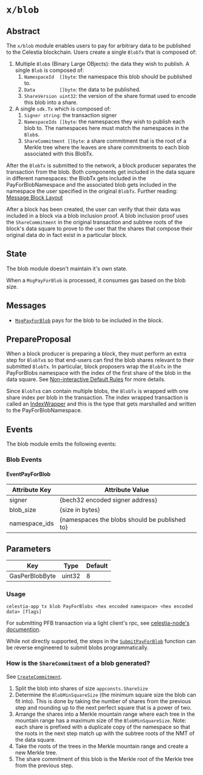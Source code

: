 # `x/blob`

## Abstract

The `x/blob` module enables users to pay for arbitrary data to be published to the Celestia blockchain. Users create a single `BlobTx` that is composed of:

1. Multiple `Blob`s (Binary Large OBjects): the data they wish to publish. A single `Blob` is composed of:
    1. `NamespaceId  []byte`: the namespace this blob should be published to.
    1. `Data         []byte`: the data to be published.
    1. `ShareVersion uint32`: the version of the share format used to encode this blob into a share.
1. A single `sdk.Tx` which is composed of:
    1. `Signer string`: the transaction signer
    1. `NamespaceIds []byte`: the namespaces they wish to publish each blob to. The namespaces here must match the namespaces in the `Blob`s.
    1. `ShareCommitment []byte`: a share commitment that is the root of a Merkle tree where the leaves are share commitments to each blob associated with this BlobTx.

After the `BlobTx` is submitted to the network, a block producer separates the transaction from the blob. Both components get included in the data square in different namespaces: the BlobTx gets included in the PayForBlobNamespace and the associated blob gets included in the namespace the user specified in the original `BlobTx`. Further reading: [Message Block Layout](https://github.com/celestiaorg/celestia-specs/blob/master/src/rationale/message_block_layout.md)

After a block has been created, the user can verify that their data was included in a block via a blob inclusion proof. A blob inclusion proof uses the `ShareCommitment` in the original transaction and subtree roots of the block's data square to prove to the user that the shares that compose their original data do in fact exist in a particular block.

## State

The blob module doesn't maintain it's own state.

When a `MsgPayForBlob` is processed, it consumes gas based on the blob size.

## Messages

- [`MsgPayForBlob`](https://github.com/celestiaorg/celestia-app/blob/8b9c4c9d13fe0ccb6ea936cc26dee3f52b6f6129/proto/blob/tx.proto#L39-L44) pays for the blob to be included in the block.

## PrepareProposal

When a block producer is preparing a block, they must perform an extra step for `BlobTx`s so that end-users can find the blob shares relevant to their submitted `BlobTx`. In particular, block proposers wrap the `BlobTx` in the PayForBlobs namespace with the index of the first share of the blob in the data square. See [Non-interactive Default Rules](https://github.com/celestiaorg/celestia-specs/blob/master/src/rationale/message_block_layout.md#non-interactive-default-rules) for more details.

Since `BlobTx`s can contain multiple blobs, the `BlobTx` is wrapped with one share index per blob in the transaction. The index wrapped transaction is called an [IndexWrapper](https://github.com/celestiaorg/celestia-core/blob/2d2a65f59eabf1993804168414b86d758f30c383/proto/tendermint/types/types.proto#L192-L198) and this is the type that gets marshalled and written to the PayForBlobNamespace.

## Events

The blob module emits the following events:

### Blob Events

#### EventPayForBlob

| Attribute Key | Attribute Value                               |
|---------------|-----------------------------------------------|
| signer        | {bech32 encoded signer address}               |
| blob_size     | {size in bytes}                               |
| namespace_ids | {namespaces the blobs should be published to} |

## Parameters

| Key            | Type   | Default |
|----------------|--------|---------|
| GasPerBlobByte | uint32 | 8       |

### Usage

```shell
celestia-app tx blob PayForBlobs <hex encoded namespace> <hex encoded data> [flags]
```

For submitting PFB transaction via a light client's rpc, see [celestia-node's documention](https://docs.celestia.org/developers/node-gateway-docs/#post-submit_pfd).

While not directly supported, the steps in the [`SubmitPayForBlob`](https://github.com/celestiaorg/celestia-app/blob/a82110a281bf9ee95a9bf9f0492e5d091371ff0b/x/blob/payforblob.go) function can be reverse engineered to submit blobs programmatically.

<!-- markdownlint-enable MD010 -->

### How is the `ShareCommitment` of a blob generated?

See [`CreateCommitment`](https://github.com/celestiaorg/celestia-app/blob/ead76d2bb607ac8a2deaba552de86d4df74a116b/x/blob/types/payforblob.go#L133).

1. Split the blob into shares of size `appconsts.ShareSize`
1. Determine the `BlobMinSquareSize` (the minimum square size the blob can fit into). This is done by taking the number of shares from the previous step and rounding up to the next perfect square that is a power of two.
1. Arrange the shares into a Merkle mountain range where each tree in the mountain range has a maximum size of the `BlobMinSquareSize`. Note: each share is prefixed with a duplicate copy of the namespace so that the roots in the next step match up with the subtree roots of the NMT of the data square.
1. Take the roots of the trees in the Merkle mountain range and create a new Merkle tree.
1. The share commitment of this blob is the Merkle root of the Merkle tree from the previous step.
